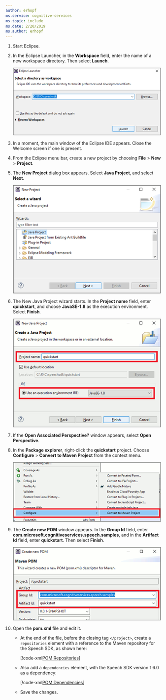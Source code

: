 ```yaml
---
author: erhopf
ms.service: cognitive-services
ms.topic: include
ms.date: 2/20/2019
ms.author: erhopf
---
```


1. Start Eclipse.

1. In the Eclipse Launcher, in the **Workspace** field, enter the name of a new workspace directory. Then select **Launch**.

   ![Screenshot of Eclipse Launcher](../articles/cognitive-services/Speech-Service/media/sdk/qs-java-jre-01-create-new-eclipse-workspace.png)

1. In a moment, the main window of the Eclipse IDE appears. Close the Welcome screen if one is present.

1. From the Eclipse menu bar, create a new project by choosing **File** > **New** > **Project**.

1. The **New Project** dialog box appears. Select **Java Project**, and select **Next**.

   ![Screenshot of New Project dialog box, with Java Project highlighted](../articles/cognitive-services/Speech-Service/media/sdk/qs-java-jre-02-select-wizard.png)

1. The New Java Project wizard starts. In the **Project name** field, enter **quickstart**, and choose **JavaSE-1.8** as the execution environment. Select **Finish**.

   ![Screenshot of New Java Project wizard](../articles/cognitive-services/Speech-Service/media/sdk/qs-java-jre-03-create-java-project.png)

1. If the **Open Associated Perspective?** window appears, select **Open Perspective**.

1. In the **Package explorer**, right-click the **quickstart** project. Choose **Configure** > **Convert to Maven Project** from the context menu.

   ![Screenshot of Package explorer](../articles/cognitive-services/Speech-Service/media/sdk/qs-java-jre-04-convert-to-maven-project.png)

1. The **Create new POM** window appears. In the **Group Id** field, enter **com.microsoft.cognitiveservices.speech.samples**, and in the **Artifact Id** field, enter  **quickstart**. Then select **Finish**.

   ![Screenshot of Create new POM window](../articles/cognitive-services/Speech-Service/media/sdk/qs-java-jre-05-configure-maven-pom.png)

1. Open the **pom.xml** file and edit it.

   * At the end of the file, before the closing tag `</project>`, create a `repositories` element with a reference to the Maven repository for the Speech SDK, as shown here:

     [!code-xml[POM Repositories](~/samples-cognitive-services-speech-sdk/quickstart/java-jre/pom.xml#repositories)]

   * Also add a `dependencies` element, with the Speech SDK version 1.6.0 as a dependency:

     [!code-xml[POM Dependencies](~/samples-cognitive-services-speech-sdk/quickstart/java-jre/pom.xml#dependencies)]

   * Save the changes.
